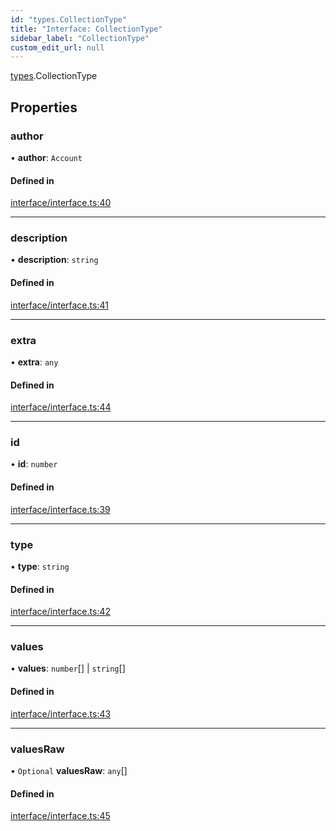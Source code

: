```yaml
---
id: "types.CollectionType"
title: "Interface: CollectionType"
sidebar_label: "CollectionType"
custom_edit_url: null
---
```


[types](../namespaces/types.md).CollectionType

## Properties

### author

• **author**: `Account`

#### Defined in

[interface/interface.ts:40](https://github.com/CityOfZion/isengard/blob/5015463/sdk/src/interface/interface.ts#L40)

___

### description

• **description**: `string`

#### Defined in

[interface/interface.ts:41](https://github.com/CityOfZion/isengard/blob/5015463/sdk/src/interface/interface.ts#L41)

___

### extra

• **extra**: `any`

#### Defined in

[interface/interface.ts:44](https://github.com/CityOfZion/isengard/blob/5015463/sdk/src/interface/interface.ts#L44)

___

### id

• **id**: `number`

#### Defined in

[interface/interface.ts:39](https://github.com/CityOfZion/isengard/blob/5015463/sdk/src/interface/interface.ts#L39)

___

### type

• **type**: `string`

#### Defined in

[interface/interface.ts:42](https://github.com/CityOfZion/isengard/blob/5015463/sdk/src/interface/interface.ts#L42)

___

### values

• **values**: `number`[] \| `string`[]

#### Defined in

[interface/interface.ts:43](https://github.com/CityOfZion/isengard/blob/5015463/sdk/src/interface/interface.ts#L43)

___

### valuesRaw

• `Optional` **valuesRaw**: `any`[]

#### Defined in

[interface/interface.ts:45](https://github.com/CityOfZion/isengard/blob/5015463/sdk/src/interface/interface.ts#L45)
